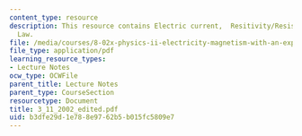 ```yaml
---
content_type: resource
description: This resource contains Electric current,  Resitivity/Resistance and Ohm?s
  Law.
file: /media/courses/8-02x-physics-ii-electricity-magnetism-with-an-experimental-focus-spring-2005/b3dfe29d1e788e9762b5b015fc5809e7_3_11_2002_edited.pdf
file_type: application/pdf
learning_resource_types:
- Lecture Notes
ocw_type: OCWFile
parent_title: Lecture Notes
parent_type: CourseSection
resourcetype: Document
title: 3_11_2002_edited.pdf
uid: b3dfe29d-1e78-8e97-62b5-b015fc5809e7
---
```

